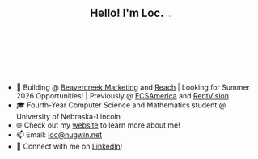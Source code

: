 <h2 align="center">Hello! I'm Loc. <img src="https://media.giphy.com/media/hvRJCLFzcasrR4ia7z/giphy.gif" width="3%"></h2>

- 💼 Building @ [Beavercreek Marketing](https://www.bcm.io/) and [Reach](https://reachtestprep.org/) | Looking for Summer 2026 Opportunities! | Previously @ [FCSAmerica](https://www.fcsamerica.com/) and [RentVision](https://www.rentvision.com/)
- 🎓 Fourth-Year Computer Science and Mathematics student @ University of Nebraska-Lincoln 
- 🌐 Check out my [website](https://nugwin.net) to learn more about me!
- 📫 Email: [loc@nugwin.net](mailto:loc@nugwin.net)
- 🔗 Connect with me on [LinkedIn](https://www.linkedin.com/in/locnugwin/)!
